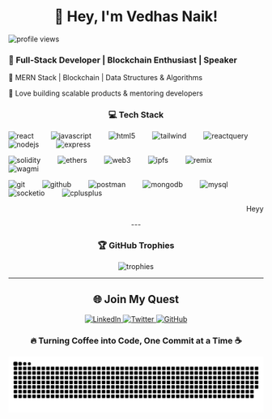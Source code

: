<div align="center">
  <!-- Header Section with Name, Tech Stack, Profile Views and GIF -->
  <h1>👋 Hey, I'm Vedhas Naik!</h1>
  <div align="left">
  <img src="https://komarev.com/ghpvc/?username=NaikVedhas&color=blueviolet&style=for-the-badge&label=PROFILE+VIEWS" alt="profile views"/>
  <h3>🚀 Full-Stack Developer | Blockchain Enthusiast | Speaker</h3>
  <p>🔹 MERN Stack | Blockchain | Data Structures & Algorithms</p>
  <p>🔹 Love building scalable products & mentoring developers</p>
  </div>
  

  <!-- Tech Stack Section -->
  <h3>💻 Tech Stack</h3>
  <p align="left">
    <!-- Row 1 - Frontend & Main Technologies -->
   <img src="https://simpleicons.org/icons/react.svg" alt="react" width="50" height="50" style="margin-right: 30px"/>
    <img src="https://simpleicons.org/icons/javascript.svg" alt="javascript" width="50" height="50" style="margin-right: 30px"/>
    <img src="https://simpleicons.org/icons/html5.svg" alt="html5" width="50" height="50" style="margin-right: 30px"/>
    <img src="https://simpleicons.org/icons/tailwindcss.svg" alt="tailwind" width="50" height="50" style="margin-right: 30px"/>
    <img src="https://simpleicons.org/icons/reactquery.svg" alt="reactquery" width="50" height="50" style="margin-right: 30px"/>
    <img src="https://simpleicons.org/icons/nodedotjs.svg" alt="nodejs" width="50" height="50" style="margin-right: 30px"/>
    <img src="https://simpleicons.org/icons/express.svg" alt="express" width="50" height="50" style="margin-right: 30px"/>
  </p>

  <p align="left">
    <!-- Row 2 - Blockchain & Web3 -->
    <img src="https://simpleicons.org/icons/solidity.svg" alt="solidity" width="50" height="50" style="margin-right: 30px"/>
    <img src="https://simpleicons.org/icons/ethers.svg" alt="ethers" width="50" height="50" style="margin-right: 30px"/>
    <img src="https://simpleicons.org/icons/web3dotjs.svg" alt="web3" width="50" height="50" style="margin-right: 30px"/>
    <img src="https://simpleicons.org/icons/ipfs.svg" alt="ipfs" width="50" height="50" style="margin-right: 30px"/>
    <img src="https://expolab.org/ecs189f-fall-2020/Projects/Promise/images/remix.png" alt="remix" width="50" height="50" style="margin-right: 30px"/>
    <img src="https://simpleicons.org/icons/wagmi.svg" alt="wagmi" width="50" height="50" style="margin-right: 30px"/>
  </p>

  <p align="left">
    <!-- Row 3 - Development Tools & Databases -->
    <img src="https://simpleicons.org/icons/git.svg" alt="git" width="50" height="50" style="margin-right: 30px"/>
    <img src="https://simpleicons.org/icons/github.svg" alt="github" width="50" height="50" style="margin-right: 30px"/>
    <img src="https://simpleicons.org/icons/postman.svg" alt="postman" width="50" height="50" style="margin-right: 30px"/>
    <img src="https://simpleicons.org/icons/mongodb.svg" alt="mongodb" width="50" height="50" style="margin-right: 30px"/>
    <img src="https://simpleicons.org/icons/mysql.svg" alt="mysql" width="50" height="50" style="margin-right: 30px"/>
    <img src="https://simpleicons.org/icons/socketdotio.svg" alt="socketio" width="50" height="50" style="margin-right: 30px"/>
    <img src="https://simpleicons.org/icons/cplusplus.svg" alt="cplusplus" width="50" height="50" style="margin-right:30px"/>
  </p>

<p align="right">Heyy</p>
  ---


  <!-- GitHub Trophies Section -->
  <h3>🏆 GitHub Trophies</h3>
  <p align="center">
    <img src="https://github-profile-trophy.vercel.app/?username=NaikVedhas&theme=juicyfresh&column=4&margin-w=15&margin-h=15" alt="trophies"/>
  </p>

  ---

  ## 🌐 Join My Quest
  <p align="center">
    <a href="https://linkedin.com/in/your-profile">
      <img src="https://img.shields.io/badge/LinkedIn-Connect-0077B5?style=for-the-badge&logo=linkedin&logoColor=white" alt="LinkedIn"/>
    </a>
    <a href="https://twitter.com/your-profile">
      <img src="https://img.shields.io/badge/Twitter-Follow-1DA1F2?style=for-the-badge&logo=twitter&logoColor=white" alt="Twitter"/>
    </a>
    <a href="https://github.com/NaikVedhas">
      <img src="https://img.shields.io/badge/GitHub-Follow-181717?style=for-the-badge&logo=github&logoColor=white" alt="GitHub"/>
    </a>
  </p>

  ### 🔥 Turning Coffee into Code, One Commit at a Time ☕

  <p align="center">
    <img src="https://github.com/1999AZZAR/1999AZZAR/blob/main/resources/img/grid-snake.svg" alt="snake"/>
  </p>

</div>
